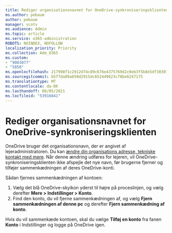 ```yaml
---
title: Rediger organisationsnavnet for OneDrive-synkroniseringsklienten
ms.author: pebaum
author: pebaum
manager: scotv
ms.audience: Admin
ms.topic: article
ms.service: o365-administration
ROBOTS: NOINDEX, NOFOLLOW
localization_priority: Priority
ms.collection: Adm_O365
ms.custom:
- "9003077"
- "5850"
ms.openlocfilehash: 217998f1c2912d74c89c676e4375769d2c0eb3f5b8e5df303071bc3c51ef74d5
ms.sourcegitcommit: b5f7da89a650d2915dc652449623c78be6247175
ms.translationtype: MT
ms.contentlocale: da-DK
ms.lasthandoff: 08/05/2021
ms.locfileid: "53916841"
---
```

# <a name="change-the-organization-name-for-the-onedrive-sync-client"></a>Rediger organisationsnavnet for OneDrive-synkroniseringsklienten

OneDrive bruger det organisationsnavn, der er angivet af lejeradministratoren.  Du kan [ændre din organisations adresse, tekniske kontakt med mere](https://docs.microsoft.com/microsoft-365/admin/manage/change-address-contact-and-more). Når denne ændring udføres for lejeren, vil OneDrive-synkroniseringsklienten ikke afspejle det nye navn, før brugerne fjerner og tilføjer sammenkædningen af deres OneDrive-konti.

Sådan fjernes sammenkædningen af kontoen:

1. Vælg det blå OneDrive-skyikon yderst til højre på proceslinjen, og vælg derefter **Mere > Indstillinger > Konto**.
2. Find den konto, du vil fjerne sammenkædningen af, og vælg **Fjern sammenkædningen af denne pc** og derefter **Fjern sammenkædning af konto**.

Hvis du vil sammenkæde kontoen, skal du vælge **Tilføj en konto** fra fanen **Konto** i Indstillinger og logge på OneDrive igen.